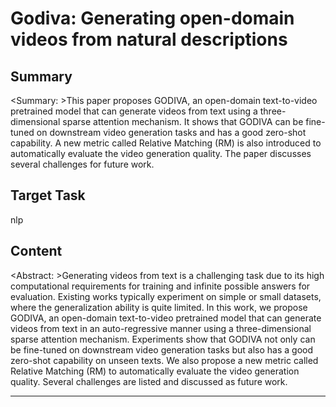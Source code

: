 # Godiva: Generating open-domain videos from natural descriptions

## Summary

<Summary: >This paper proposes GODIVA, an open-domain text-to-video pretrained model that can generate videos from text using a three-dimensional sparse attention mechanism. It shows that GODIVA can be fine-tuned on downstream video generation tasks and has a good zero-shot capability. A new metric called Relative Matching (RM) is also introduced to automatically evaluate the video generation quality. The paper discusses several challenges for future work.


## Target Task

nlp

## Content

<Abstract: >Generating videos from text is a challenging task due to its high computational requirements for training and infinite possible answers for evaluation. Existing works typically experiment on simple or small datasets, where the generalization ability is quite limited. In this work, we propose GODIVA, an open-domain text-to-video pretrained model that can generate videos from text in an auto-regressive manner using a three-dimensional sparse attention mechanism. Experiments show that GODIVA not only can be fine-tuned on downstream video generation tasks but also has a good zero-shot capability on unseen texts. We also propose a new metric called Relative Matching (RM) to automatically evaluate the video generation quality. Several challenges are listed and discussed as future work.



---

